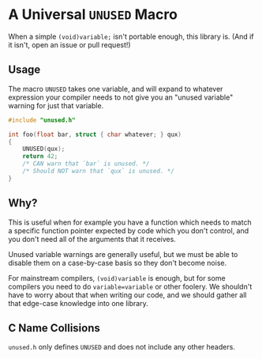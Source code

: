 # A Universal `UNUSED` Macro

When a simple `(void)variable;` isn't portable enough, this library is.
(And if it isn't, open an issue or pull request!)


## Usage

The macro `UNUSED` takes one variable, and will expand to whatever
expression your compiler needs to not give you an "unused variable"
warning for just that variable.

```c
#include "unused.h"

int foo(float bar, struct { char whatever; } qux)
{
    UNUSED(qux);
    return 42;
    /* CAN warn that `bar` is unused. */
    /* Should NOT warn that `qux` is unused. */
}
```


## Why?

This is useful when for example you have a function which needs to
match a specific function pointer expected by code which you don't
control, and you don't need all of the arguments that it receives.

Unused variable warnings are generally useful, but we must be able
to disable them on a case-by-case basis so they don't become noise.

For mainstream compilers, `(void)variable` is enough, but for some
compilers you need to do `variable=variable` or other foolery. We
shouldn't have to worry about that when writing our code, and we
should gather all that edge-case knowledge into one library.


## C Name Collisions

`unused.h` only defines `UNUSED` and does not include any other headers.
